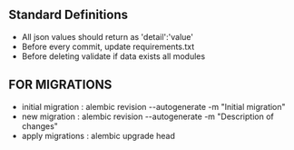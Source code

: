## Standard Definitions
- All  json values should return as 'detail':'value'
- Before every commit, update requirements.txt
- Before deleting validate if data exists all modules

## FOR MIGRATIONS 
- initial migration : alembic revision --autogenerate -m "Initial migration"
- new migration : alembic revision --autogenerate -m "Description of changes"
- apply migrations : alembic upgrade head
